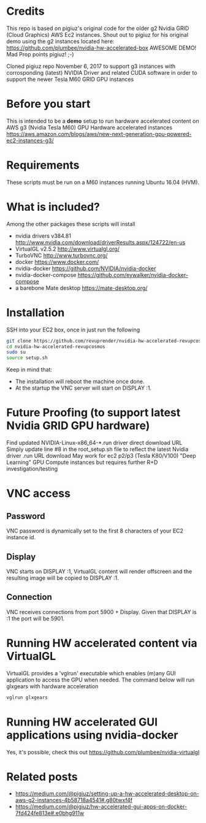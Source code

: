 # Credits
This repo is based on pigiuz's original code for the older g2 Nvidia GRID (Cloud Graphics) AWS Ec2 instances. Shout out to pigiuz for his original demo using the g2 instances located here: https://github.com/plumbee/nvidia-hw-accelerated-box AWESOME DEMO! Mad Prop points pigiuz! ;-)

Cloned pigiuz repo November 6, 2017 to support g3 instances with corrosponding (latest) NVIDIA Driver and related CUDA software in order to support the newer Tesla M60 GRID GPU instances

# Before you start
This is intended to be a **demo** setup to run hardware accelerated content on AWS g3 (Nvidia Tesla M60) GPU Hardware accelerated instances https://aws.amazon.com/blogs/aws/new-next-generation-gpu-powered-ec2-instances-g3/

# Requirements
These scripts must be run on a M60 instances running Ubuntu 16.04 (HVM).

# What is included?
Among the other packages these scripts will install
- nvidia drivers v384.81 http://www.nvidia.com/download/driverResults.aspx/124722/en-us
- VirtualGL v2.5.2 http://www.virtualgl.org/
- TurboVNC http://www.turbovnc.org/
- docker https://www.docker.com/
- nvidia-docker https://github.com/NVIDIA/nvidia-docker
- nvidia-docker-compose https://github.com/eywalker/nvidia-docker-compose
- a barebone Mate desktop https://mate-desktop.org/

# Installation
SSH into your EC2 box, once in just run the following
```bash
git clone https://github.com/revuprender/nvidia-hw-accelerated-revupcosmos
cd nvidia-hw-accelerated-revupcosmos
sudo su
source setup.sh
```
Keep in mind that:
- The installation will reboot the machine once done.
- At the startup the VNC server will start on DISPLAY :1.

# Future Proofing (to support latest Nvidia GRID GPU hardware)
Find updated NVIDIA-Linux-x86_64-*.run driver direct download URL
Simply update line #8 in the root_setup.sh file to reflect the latest Nvidia driver .run URL download
May work for ec2 p2/p3 (Tesla K80/V100) "Deep Learning" GPU Compute instances but requires further R+D investigation/testing

# VNC access
## Password
VNC password is dynamically set to the first 8 characters of your EC2 instance id.
## Display
VNC starts on DISPLAY :1, VirtualGL content will render offscreen and the resulting image will be copied to DISPLAY :1.
## Connection
VNC receives connections from port 5900 + Display.
Given that DISPLAY is :1 the port will be 5901.

# Running HW accelerated content via VirtualGL
VirtualGL provides a 'vglrun' executable which enables (m)any GUI application to access the GPU when needed.
The command below will run glxgears with hardware acceleration
```bash
vglrun glxgears
```

# Running HW accelerated GUI applications using nvidia-docker
Yes, it's possible, check this out
https://github.com/plumbee/nvidia-virtualgl

# Related posts
- https://medium.com/@pigiuz/setting-up-a-hw-accelerated-desktop-on-aws-g2-instances-4b58718a4541#.g80twxf4f
- https://medium.com/@pigiuz/hw-accelerated-gui-apps-on-docker-7fd424fe813e#.e0bhg911w
